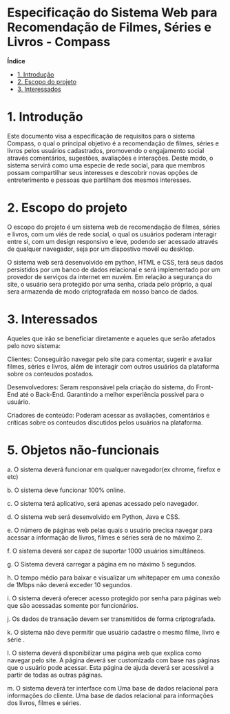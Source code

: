 # Especificação do Sistema Web para Recomendação de Filmes, Séries e Livros - Compass


**Índice**

- [1. Introdução](#1-introdução)
- [2. Escopo do projeto](#3-escopo-do-projeto)
- [3. Interessados](#4-interessados)

# 1. Introdução
Este documento visa a especificação de requisitos para o sistema Compass, o qual o principal objetivo é a recomendação 
de filmes, séries e livros pelos usuários cadastrados, promovendo o engajamento social através comentários, sugestões, 
avaliações e interações. Deste modo, o sistema servirá como uma especie de rede social, para que membros possam 
compartilhar seus interesses e descobrir novas opções de entreterimento e pessoas que partilham dos mesmos interesses. 

# 2. Escopo do projeto
O escopo do projeto é um sistema web de recomendação de filmes, séries e livros, com um viés de rede social, o qual os 
usuários poderam interagir entre si, com um design responsivo e leve, podendo ser acessado através de qualquer navegador,
seja por um dispostivo movél ou desktop. 

O sistema web será desenvolvido em python, HTML e CSS, terá seus dados persistidos por um banco de dados relacional e será implementado por um provedor de serviços da internet em nuvém. Em relação a segurança do site, o usuário sera protegido por uma senha, criada pelo próprio, a qual sera armazenda de modo criptografada em nosso banco de dados. 

# 3. Interessados
Aqueles que irão se beneficiar diretamente e aqueles que serão afetados pelo novo sistema:

Clientes: Conseguirão navegar pelo site para comentar, sugerir e avaliar filmes, séries e livros, além de interagir com
outros usuários da plataforma sobre os conteudos postados. 

Desenvolvedores: Seram responsável pela criação do sistema, do Front-End até o Back-End. Garantindo a melhor experiência possivel para o usuário. 

Criadores de conteúdo: Poderam acessar as avaliações, comentários e críticas sobre os conteudos discutidos pelos usuários na plataforma. 

#  5. Objetos não-funcionais 
a. O sistema deverá funcionar em qualquer navegador(ex chrome, firefox e etc) 

b. O sistema deve funcionar 100% online. 

c. O sistema terá aplicativo, será apenas acessado pelo navegador.

d. O sistema web será desenvolvido em Python, Java e CSS.

e. O número de páginas web pelas quais o usuário precisa navegar para acessar a informação de livros, filmes e séries será de no máximo 2.

f. O sistema deverá ser capaz de suportar 1000 usuários simultâneos.

g. O Sistema deverá carregar a página em no máximo 5  segundos.

h. O tempo médio para baixar e visualizar um whitepaper em uma conexão de 1Mbps não deverá exceder 10 segundos.

i. O sistema deverá oferecer acesso protegido por senha para páginas web que são acessadas somente por funcionários.

j. Os dados de transação devem ser transmitidos de forma criptografada.

k. O sistema não deve permitir que usuário cadastre o mesmo filme, livro e série .

 
l. O sistema deverá disponibilizar uma página web que explica como navegar pelo site. A página deverá ser customizada com base nas páginas que o usuário pode acessar. Esta página de ajuda deverá ser acessível a partir de todas as outras páginas.

m. O sistema deverá ter interface com
Uma base de dados relacional para informações do cliente.
Uma base de dados relacional para informações dos livros, filmes e séries.





